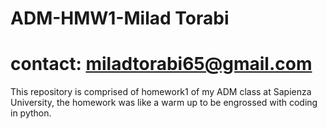 # ADM-HMW1-Milad Torabi
# contact: miladtorabi65@gmail.com
This repository is comprised of homework1 of my ADM class at Sapienza University, 
the homework was like a warm up to be engrossed with coding in python. 
